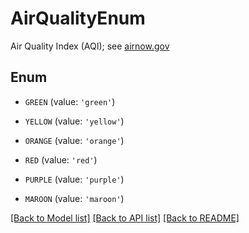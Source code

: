 # AirQualityEnum

Air Quality Index (AQI); see [airnow.gov](https://www.airnow.gov/aqi/aqi-basics/)

## Enum

* `GREEN` (value: `'green'`)

* `YELLOW` (value: `'yellow'`)

* `ORANGE` (value: `'orange'`)

* `RED` (value: `'red'`)

* `PURPLE` (value: `'purple'`)

* `MAROON` (value: `'maroon'`)

[[Back to Model list]](../README.md#documentation-for-models) [[Back to API list]](../README.md#documentation-for-api-endpoints) [[Back to README]](../README.md)


